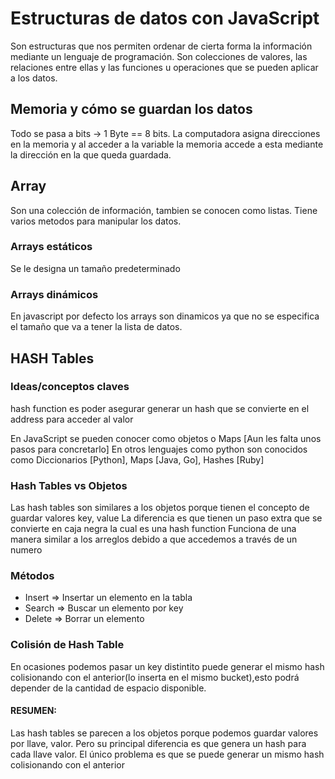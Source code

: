 # Estructuras de datos con JavaScript

Son estructuras que nos permiten ordenar de cierta forma la información mediante un lenguaje de programación. Son colecciones de valores, las relaciones entre ellas y las funciones u operaciones que se pueden aplicar a los datos.

## Memoria y cómo se guardan los datos

Todo se pasa a bits -> 1 Byte == 8 bits. La computadora asigna direcciones en la memoria y al acceder a la variable la memoria accede a esta mediante la dirección en la que queda guardada.

## Array
Son una colección de información, tambien se conocen como listas. Tiene varios metodos para manipular los datos. 

### Arrays estáticos
Se le designa un tamaño predeterminado

### Arrays dinámicos
En javascript por defecto los arrays son dinamicos ya que no se especifica el tamaño que va a tener la lista de datos.

## HASH Tables

### Ideas/conceptos claves
hash function es poder asegurar generar un hash que se convierte en el address para acceder al valor

En JavaScript se pueden conocer como objetos o Maps [Aun les falta unos pasos para concretarlo]
En otros lenguajes como python son conocidos como Diccionarios [Python], Maps [Java, Go], Hashes [Ruby]

### Hash Tables vs Objetos
Las hash tables son similares a los objetos porque tienen el concepto de guardar valores key, value
La diferencia es que tienen un paso extra que se convierte en caja negra la cual es una hash function
Funciona de una manera similar a los arreglos debido a que accedemos a través de un numero

### Métodos
- Insert ⇒ Insertar un elemento en la tabla
- Search ⇒ Buscar un elemento por key
- Delete ⇒ Borrar un elemento

### Colisión de Hash Table
En ocasiones podemos pasar un key distintito puede generar el mismo hash colisionando con el anterior(lo inserta en el mismo bucket),esto podrá depender de la cantidad de espacio disponible.

#### RESUMEN: 
Las hash tables se parecen a los objetos porque podemos guardar valores por llave, valor. Pero su principal diferencia es que genera un hash para cada llave valor. El único problema es que se puede generar un mismo hash colisionando con el anterior


